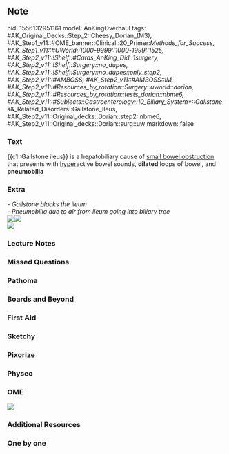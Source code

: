 ## Note
nid: 1556132951161
model: AnKingOverhaul
tags: #AK_Original_Decks::Step_2::Cheesy_Dorian_(M3), #AK_Step1_v11::#OME_banner::Clinical::20_Primer:_Methods_for_Success, #AK_Step1_v11::#UWorld::1000-9999::1000-1999::1525, #AK_Step2_v11::!Shelf::#Cards_AnKing_Did::1surgery, #AK_Step2_v11::!Shelf::Surgery::no_dupes, #AK_Step2_v11::!Shelf::Surgery::no_dupes::only_step2, #AK_Step2_v11::#AMBOSS, #AK_Step2_v11::#AMBOSS::IM, #AK_Step2_v11::#Resources_by_rotation::Surgery::uworld::dorian, #AK_Step2_v11::#Resources_by_rotation::tests_dorian::nbme6, #AK_Step2_v11::#Subjects::Gastroenterology::10_Biliary_System*::Gallstones_&_Related_Disorders::Gallstone_Ileus, #AK_Step2_v11::Original_decks::Dorian::step2::nbme6, #AK_Step2_v11::Original_decks::Dorian::surg::uw
markdown: false

### Text
{{c1::Gallstone ileus}} is a hepatobiliary cause of <u>small bowel
obstruction</u> that presents with <u>hyper</u>active bowel sounds,
<b>dilated</b> loops of bowel, and <b>pneumobilia</b>

### Extra
<div>
  <i>- Gallstone blocks the ileum</i>
  <div>
    <i>- Pneumobilia due to air from ileum going into biliary
    tree</i>
  </div>
  <div>
    <i><img src="gallstone%20ileus_1606536512076.png"><img src=
    "paste-1379784013643777.jpg"></i>
  </div>
  <div>
    <i><img src="paste-196073846996993.jpg"></i>
  </div>
</div>

### Lecture Notes


### Missed Questions


### Pathoma


### Boards and Beyond


### First Aid


### Sketchy


### Pixorize


### Physeo


### OME
<div class="ome-widget">
  <a href="https://onlinemeded.org/spa/surgery?ref=anki"><img src=
  "_OME_AnkiFlashcards_Topic_2.png"></a>
</div>

### Additional Resources


### One by one

